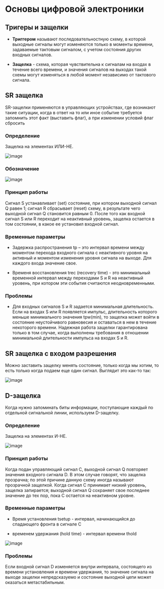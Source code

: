# Основы цифровой электроники

## Тригеры и защелки

* **Триггером** называют последовательностную схему, в которой выходные сигналы могут изменяются только в моменты времени, задаваемые тактовым сигналом, с учетом состояния других
входных сигналов.

* **Защелка** - схема, которая чувствительна к сигналам на входах в течение всего времени, и значения сигналов на выходах такой схемы могут изменяться в любой момент независимо
от тактового сигнала.

## SR защелка

SR-защелки применяются в управляющих устройствах, где
возникают такие ситуации, когда в ответ на то или иное событие
требуется запомнить этот факт (выставить флаг), а при изменении условий флаг сбросить

### Определение

Защелка на элементах ИЛИ-НЕ.

![image](https://user-images.githubusercontent.com/25401699/157830870-ce0693a4-05bd-470a-99fd-e8b25df6fc22.png)

### Обозначение

![image](https://user-images.githubusercontent.com/25401699/157831149-4173522b-de26-4363-8ada-16d2564dd91e.png)

### Принцип работы

Сигнал S устанавливает (set) состояние, при котором выходной сигнал Q равен 1; сигнал R сбрасывает (reset) схему, в результате чего выходной сигнал Q
становится равным 0. После того как входной сигнал S или R переходит на неактивный уровень, защелка остается в том состоянии, в какое ее установил входной сигнал.

### Временные параметры

* Задержка распространения tp – это интервал времени между моментом перехода входного сигнала с неактивного уровня на активный и моментом изменения уровня сигнала на выходе. Для каждого входа значение свое.

* Временя восстановления trec (recovery time) - это минимальный временной интервал между переходами S и R на неактивный уровень, при котором эти события считаются неодновременными.

### Проблемы

* Для входных сигналов S и R задается минимальная длительность. Если на входах S или R появляется импульс, длительность которого меньше минимального значения tpw(min), то защелка может войти в состояние неустойчивого равновесия и оставаться в нем в течение некоторого времени. Надежная работа защелки гарантирована только в том случае, когда выполнены требования в отношении минимальной длительности импульса на входах S и R.

## SR защелка с входом разрешения

Можно заставить защелку менять состояние, только когда мы хотим, то есть только когда подаем еще один сигнал.
Выглядит это как-то так:

![image](https://user-images.githubusercontent.com/25401699/157837278-79aafb01-389c-4e4a-88d2-0401a32b7e60.png)

## D-защелка

Когда нужно запоминать биты информации, поступающие каждый по отдельной сигнальной линии, используем D-защелку.

### Определение

Защелка на элементах И-НЕ.

![image](https://user-images.githubusercontent.com/25401699/157838268-e939782c-e4ea-4ef1-9767-f6f052ee695b.png)

### Принцип работы

Когда подан управляющий сигнал С, выходной сигнал Q повторяет значения входного сигнала D.
В этом случае говорят, что защелка прозрачна; по этой причине данную схему иногда называют прозрачной защелкой.
Когда сигнал С принимает низкий уровень, защелка запирается;
выходной сигнал Q сохраняет свое последнее значение до тех
пор, пока С остается на неактивном уровне.

### Временные параметры

* Время установления tsetup - интервал, начинающийся до спадающего фронта в сигнале С

* временем удержания (hold time) - интервал времени thold

![image](https://user-images.githubusercontent.com/25401699/157839187-c275faf2-4404-4e7c-826e-b296035e577f.png)


### Проблемы

Если входной сигнал D изменяется внутри
интервала, состоящего из времени установления и времени удержания, то значение сигнала на выходе защелки непредсказуемо и
состояние выходной цепи может оказаться метастабильным.

